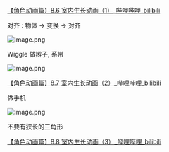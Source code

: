 [【角色动画篇】8.6 室内生长动画（1）_哔哩哔哩_bilibili](https://www.bilibili.com/video/BV11H4y1P7RV?vd_source=ebf06d572d5366b5ef7bc5032fefb08d&spm_id_from=333.788.videopod.episodes&p=78)

对齐 : 物体 -> 变换 -> 对齐

![image.png](https://image-1253155090.cos.ap-nanjing.myqcloud.com/202411121011471.png)

Wiggle 做辫子, 系带

![image.png](https://image-1253155090.cos.ap-nanjing.myqcloud.com/202411121102986.png)

[【角色动画篇】8.7 室内生长动画（2）_哔哩哔哩_bilibili](https://www.bilibili.com/video/BV11H4y1P7RV?vd_source=ebf06d572d5366b5ef7bc5032fefb08d&spm_id_from=333.788.videopod.episodes&p=79)

做手机

![image.png](https://image-1253155090.cos.ap-nanjing.myqcloud.com/202411121109838.png)

不要有狭长的三角形

[【角色动画篇】8.8 室内生长动画（3）_哔哩哔哩_bilibili](https://www.bilibili.com/video/BV11H4y1P7RV?vd_source=ebf06d572d5366b5ef7bc5032fefb08d&spm_id_from=333.788.player.switch&p=80)